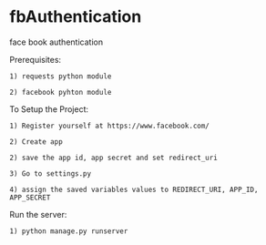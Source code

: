 fbAuthentication
================

face book authentication 


Prerequisites:

	1) requests python module
	
	2) facebook pyhton module

To Setup the Project:

	1) Register yourself at https://www.facebook.com/ 
	
	2) Create app 

	2) save the app id, app secret and set redirect_uri

	3) Go to settings.py

	4) assign the saved variables values to REDIRECT_URI, APP_ID, APP_SECRET 


Run the server:

	1) python manage.py runserver
